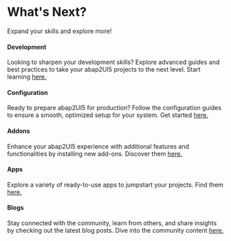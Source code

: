 # What's Next?

Expand your skills and explore more!

#### Development
Looking to sharpen your development skills? Explore advanced guides and best practices to take your abap2UI5 projects to the next level. Start learning [here.](/development/development)

#### Configuration
Ready to prepare abap2UI5 for production? Follow the configuration guides to ensure a smooth, optimized setup for your system. Get started [here.](/configuration/configuration)

#### Addons
Enhance your abap2UI5 experience with additional features and functionalities by installing new add-ons. Discover them [here.](/addons/addons)

#### Apps
Explore a variety of ready-to-use apps to jumpstart your projects. Find them [here.](/addons/apps)

#### Blogs
Stay connected with the community, learn from others, and share insights by checking out the latest blog posts. Dive into the community content [here.](/resources/blogs)